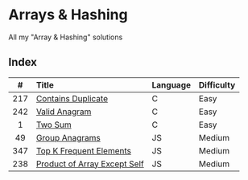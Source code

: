 # Arrays & Hashing

All my "Array & Hashing" solutions

## Index

| **#** | **Title**                              | **Language** | **Difficulty** |
| :---: | :------------------------------------- | :----------- | :------------- |
|  217  | [Contains Duplicate](217.c)            | C            | Easy           |
|  242  | [Valid Anagram](242.c)                 | C            | Easy           |
|   1   | [Two Sum](1.c)                         | C            | Easy           |
|  49   | [Group Anagrams](49.js)                | JS           | Medium         |
|  347  | [Top K Frequent Elements](347.js)      | JS           | Medium         |
|  238  | [Product of Array Except Self](238.js) | JS           | Medium         |
